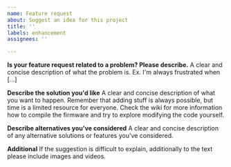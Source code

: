 ```yaml
---
name: Feature request
about: Suggest an idea for this project
title: ''
labels: enhancement
assignees: ''

---
```


**Is your feature request related to a problem? Please describe.**
A clear and concise description of what the problem is. Ex. I'm always frustrated when [...]

**Describe the solution you'd like**
A clear and concise description of what you want to happen. Remember that adding stuff is always possible, but time is a limited resource for everyone. Check the wiki for more information how to compile the firmware and try to explore modifying the code yourself.

**Describe alternatives you've considered**
A clear and concise description of any alternative solutions or features you've considered.

**Additional**
If the suggestion is difficult to explain, additionally to the text please include images and videos.
